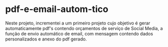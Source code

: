 # pdf-e-email-autom-tico
Neste projeto, incrementei a um primeiro projeto cujo objetivo é gerar automaticamente pdf's contendo orçamentos de serviço de Social Media, a função de envio automático de email, com mensagem contendo dados personalizados e anexo do pdf gerado.
